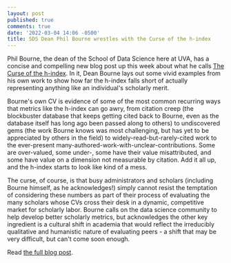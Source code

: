```yaml
---
layout: post
published: true
comments: true
date: '2022-03-04 14:06 -0500'
title: SDS Dean Phil Bourne wrestles with the Curse of the h-index
---
```


Phil Bourne, the dean of the School of Data Science here at UVA, has a concise and compelling new blog post up this week about what he calls [The Curse of the h-index](https://datascience.virginia.edu/news/deans-blog-curse-h-index). In it, Dean Bourne lays out some vivid examples from his own work to show how far the h-index falls short of actually representing anything like an individual's scholarly merit. 

Bourne's own CV is evidence of some of the most common recurring ways that metrics like the h-index can go awry, from citation creep (the blockbuster database that keeps getting cited back to Bourne, even as the database itself has long ago been passed along to others) to undiscovered gems (the work Bourne knows was most challenging, but has yet to be appreciated by others in the field) to widely-read-but-rarely-cited work to the ever-present many-authored-work-with-unclear-contributions. Some are over-valued, some under-, some have their value misattributed, and some have value on a dimension not measurable by citation. Add it all up, and the h-index starts to look like kind of a mess.

The curse, of course, is that busy administrators and scholars (including Bourne himself, as he acknowledges!) simply cannot resist the temptation of considering these numbers as part of their process of evaluating the many scholars whose CVs cross their desk in a dynamic, competitive market for scholarly labor. Bourne calls on the data science community to help develop better scholarly metrics, but acknowledges the other key ingredient is a cultural shift in academia that would reflect the irreducibly qualitative and humanistic nature of evaluating peers - a shift that may be very difficult, but can't come soon enough.

Read [the full blog post](https://datascience.virginia.edu/news/deans-blog-curse-h-index).
